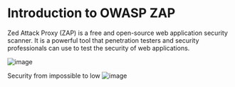 # Introduction to OWASP ZAP


Zed Attack Proxy (ZAP) is a free and open-source web application security scanner. It is a powerful tool that penetration testers and security professionals can use to test the security of web applications.

![image](https://github.com/user-attachments/assets/b36baa0d-a21e-47d2-b267-f1b747996e48)


Security from impossible to low
![image](https://github.com/user-attachments/assets/8f1490ff-6060-4309-9228-62eeca14eda6)

